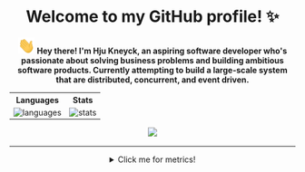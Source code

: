 <div align="center">
    <h1>Welcome to my GitHub profile! ✨</h1>
    <p><img src="https://github.com/huenique/huenique/blob/main/gifs/Hi.gif?raw=true" width="30px"><b>
    Hey there! I'm Hju Kneyck, an aspiring software developer who's passionate about solving business problems and building ambitious software products. Currently attempting to build a large-scale system that are distributed, concurrent, and event driven.</b></p>
    <table>
        <tr>
            <th>Languages</th>
            <th>Stats</th>
        </tr>
        <tr>
            <td>
                <image
                    src="https://github-readme-stats.vercel.app/api/top-langs/?username=huenique&theme=midnight-purple&layout=compact&hide_title=true&langs_count=8&card_width=380" alt="languages" />
            </td>
            <td>
                <image
                    src="https://github-readme-stats.vercel.app/api?username=huenique&theme=midnight-purple&hide_title=true" alt="stats" />
            </td>
        </tr>
    </table>
    <image src="https://github-readme-streak-stats.herokuapp.com/?user=huenique&theme=midnight-purple" />
</div>

---

<div align="center">
    <details>
        <summary>Click me for metrics!</summary>
        <br>
        <table>
            <tr>
                <td>
                    <image src="https://metrics.lecoq.io/huenique?template=classic&isocalendar=1&languages=1&gists=1&followup=1&lines=1&achievements=1&notable=1&isocalendar.duration=half-year&languages.limit=8&languages.sections=most-used&languages.colors=github&languages.threshold=0%25&languages.indepth=false&languages.categories=markup%2C%20programming&languages.recent.categories=markup%2C%20programming&languages.recent.load=300&languages.recent.days=14&followup.sections=repositories&achievements.threshold=C&achievements.secrets=true&achievements.display=compact&achievements.limit=0&notable.repositories=false&config.timezone=Asia%2FManila" alt="metrics" />
                </td>
            </tr>
        </table>
    </details>
<div>
